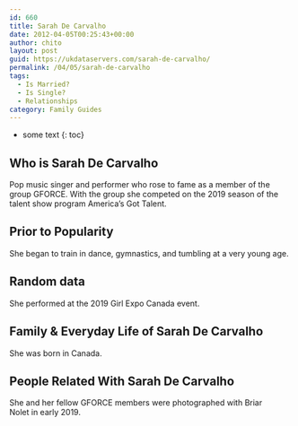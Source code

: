 ```yaml
---
id: 660
title: Sarah De Carvalho
date: 2012-04-05T00:25:43+00:00
author: chito
layout: post
guid: https://ukdataservers.com/sarah-de-carvalho/
permalink: /04/05/sarah-de-carvalho
tags:
  - Is Married?
  - Is Single?
  - Relationships
category: Family Guides
---
```


* some text
{: toc}
          
          
## Who is  Sarah De Carvalho
                  
                  
                  
Pop music singer and performer who rose to fame as a member of the group GFORCE. With the group she competed on the 2019 season of the talent show program America&#8217;s Got Talent.
                  
                
                
                
## Prior to Popularity 
                  
                  
                  
She began to train in dance, gymnastics, and tumbling at a very young age.
                  
                
                
                
## Random data 
                  
                  
                  
She performed at the 2019 Girl Expo Canada event. 
                  
                
                
                
## Family & Everyday Life of Sarah De Carvalho
                  
                  
                  
She was born in Canada. 
                  
                
                
                
## People Related With  Sarah De Carvalho
                  
                  
                  
She and her fellow GFORCE members were photographed with Briar Nolet in early 2019. 
                  
                
              
            
          
          
          
    
    
  
